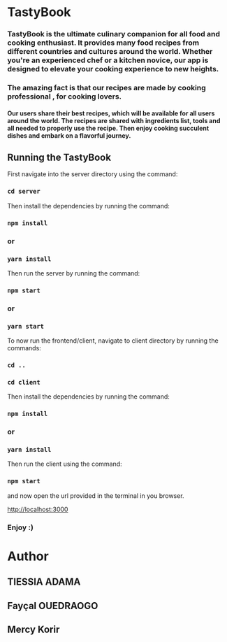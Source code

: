 # TastyBook

### TastyBook is the ultimate culinary companion for all food and cooking enthusiast. It provides many food recipes from different countries and cultures around the world. Whether you're an experienced chef or a kitchen novice, our app is designed to elevate your cooking experience to new heights.

### The amazing fact is that our recipes are made by cooking professional , for cooking lovers.

#### Our users share their best recipes, which will be available for all users around the world. The recipes are shared with ingredients list, tools and all needed to properly use the recipe. Then enjoy cooking succulent dishes and embark on a flavorful journey.

## Running the TastyBook

First navigate into the server directory using the command:

### `cd server`

Then install the dependencies by running the command:

### `npm install`

### or

### `yarn install`

Then run the server by running the command:

### `npm start`

### or

### `yarn start`

To now run the frontend/client, navigate to client directory by running the commands:

### `cd ..`

### `cd client`

Then install the dependencies by running the command:

### `npm install`

### or

### `yarn install`

Then run the client using the command:

### `npm start`

and now open the url provided in the terminal in you browser.

[http://localhost:3000](http://localhost:3000)

### Enjoy :)

# Author

## TIESSIA ADAMA

## Fayçal OUEDRAOGO

## Mercy Korir
